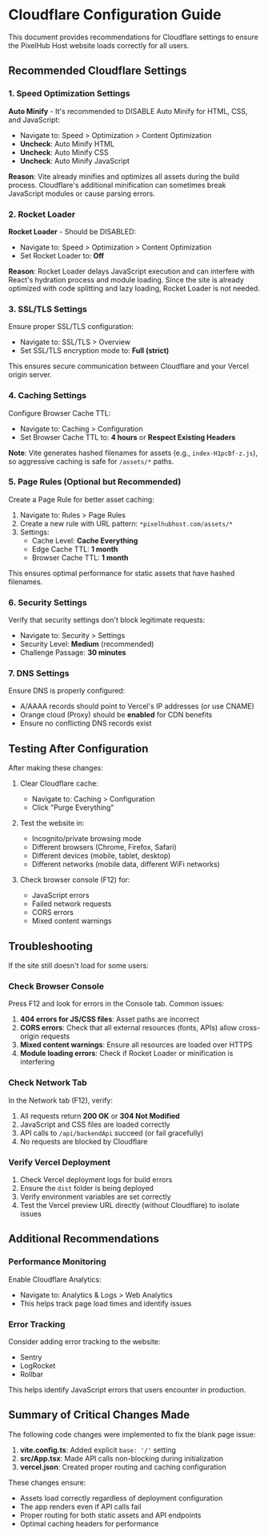 # Cloudflare Configuration Guide

This document provides recommendations for Cloudflare settings to ensure the PixelHub Host website loads correctly for all users.

## Recommended Cloudflare Settings

### 1. Speed Optimization Settings

**Auto Minify** - It's recommended to DISABLE Auto Minify for HTML, CSS, and JavaScript:
- Navigate to: Speed > Optimization > Content Optimization
- **Uncheck**: Auto Minify HTML
- **Uncheck**: Auto Minify CSS  
- **Uncheck**: Auto Minify JavaScript

**Reason**: Vite already minifies and optimizes all assets during the build process. Cloudflare's additional minification can sometimes break JavaScript modules or cause parsing errors.

### 2. Rocket Loader

**Rocket Loader** - Should be DISABLED:
- Navigate to: Speed > Optimization > Content Optimization
- Set Rocket Loader to: **Off**

**Reason**: Rocket Loader delays JavaScript execution and can interfere with React's hydration process and module loading. Since the site is already optimized with code splitting and lazy loading, Rocket Loader is not needed.

### 3. SSL/TLS Settings

Ensure proper SSL/TLS configuration:
- Navigate to: SSL/TLS > Overview
- Set SSL/TLS encryption mode to: **Full (strict)**

This ensures secure communication between Cloudflare and your Vercel origin server.

### 4. Caching Settings

Configure Browser Cache TTL:
- Navigate to: Caching > Configuration
- Set Browser Cache TTL to: **4 hours** or **Respect Existing Headers**

**Note**: Vite generates hashed filenames for assets (e.g., `index-H1pcBf-z.js`), so aggressive caching is safe for `/assets/*` paths.

### 5. Page Rules (Optional but Recommended)

Create a Page Rule for better asset caching:

1. Navigate to: Rules > Page Rules
2. Create a new rule with URL pattern: `*pixelhubhost.com/assets/*`
3. Settings:
   - Cache Level: **Cache Everything**
   - Edge Cache TTL: **1 month**
   - Browser Cache TTL: **1 month**

This ensures optimal performance for static assets that have hashed filenames.

### 6. Security Settings

Verify that security settings don't block legitimate requests:
- Navigate to: Security > Settings
- Security Level: **Medium** (recommended)
- Challenge Passage: **30 minutes**

### 7. DNS Settings

Ensure DNS is properly configured:
- A/AAAA records should point to Vercel's IP addresses (or use CNAME)
- Orange cloud (Proxy) should be **enabled** for CDN benefits
- Ensure no conflicting DNS records exist

## Testing After Configuration

After making these changes:

1. Clear Cloudflare cache:
   - Navigate to: Caching > Configuration
   - Click "Purge Everything"

2. Test the website in:
   - Incognito/private browsing mode
   - Different browsers (Chrome, Firefox, Safari)
   - Different devices (mobile, tablet, desktop)
   - Different networks (mobile data, different WiFi networks)

3. Check browser console (F12) for:
   - JavaScript errors
   - Failed network requests
   - CORS errors
   - Mixed content warnings

## Troubleshooting

If the site still doesn't load for some users:

### Check Browser Console

Press F12 and look for errors in the Console tab. Common issues:

1. **404 errors for JS/CSS files**: Asset paths are incorrect
2. **CORS errors**: Check that all external resources (fonts, APIs) allow cross-origin requests
3. **Mixed content warnings**: Ensure all resources are loaded over HTTPS
4. **Module loading errors**: Check if Rocket Loader or minification is interfering

### Check Network Tab

In the Network tab (F12), verify:

1. All requests return **200 OK** or **304 Not Modified**
2. JavaScript and CSS files are loaded correctly
3. API calls to `/api/backendApi` succeed (or fail gracefully)
4. No requests are blocked by Cloudflare

### Verify Vercel Deployment

1. Check Vercel deployment logs for build errors
2. Ensure the `dist` folder is being deployed
3. Verify environment variables are set correctly
4. Test the Vercel preview URL directly (without Cloudflare) to isolate issues

## Additional Recommendations

### Performance Monitoring

Enable Cloudflare Analytics:
- Navigate to: Analytics & Logs > Web Analytics
- This helps track page load times and identify issues

### Error Tracking

Consider adding error tracking to the website:
- Sentry
- LogRocket
- Rollbar

This helps identify JavaScript errors that users encounter in production.

## Summary of Critical Changes Made

The following code changes were implemented to fix the blank page issue:

1. **vite.config.ts**: Added explicit `base: '/'` setting
2. **src/App.tsx**: Made API calls non-blocking during initialization
3. **vercel.json**: Created proper routing and caching configuration

These changes ensure:
- Assets load correctly regardless of deployment configuration
- The app renders even if API calls fail
- Proper routing for both static assets and API endpoints
- Optimal caching headers for performance
